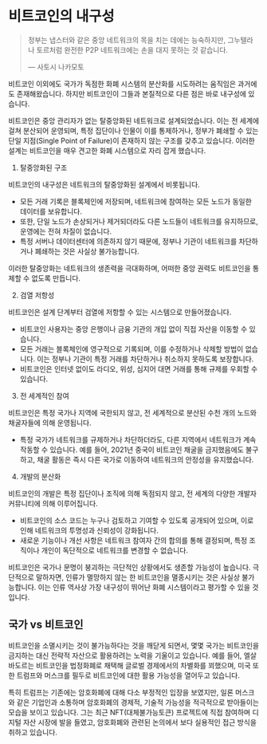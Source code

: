 # 비트코인의 내구성

> 정부는 냅스터와 같은 중앙 네트워크의 목을 치는 데에는 능숙하지만, 그누텔라나 토르처럼 완전한 P2P 네트워크에는 손을 대지 못하는 것 같습니다.
>
> — 사토시 나카모토

비트코인 이외에도 국가가 독점한 화폐 시스템의 분산화를 시도하려는 움직임은 과거에도 존재해왔습니다. 하지만 비트코인이 그들과 본질적으로 다른 점은 바로 내구성에 있습니다.

비트코인은 중앙 관리자가 없는 탈중앙화된 네트워크로 설계되었습니다. 이는 전 세계에 걸쳐 분산되어 운영되며, 특정 집단이나 인물이 이를 통제하거나, 정부가 폐쇄할 수 있는 단일 지점(Single Point of Failure)이 존재하지 않는 구조를 갖추고 있습니다. 이러한 설계는 비트코인을 매우 견고한 화폐 시스템으로 자리 잡게 했습니다.

1. 탈중앙화된 구조

비트코인의 내구성은 네트워크의 탈중앙화된 설계에서 비롯됩니다.
- 모든 거래 기록은 블록체인에 저장되며, 네트워크에 참여하는 모든 노드가 동일한 데이터를 보유합니다.
- 또한, 단일 노드가 손상되거나 제거되더라도 다른 노드들이 네트워크를 유지하므로, 운영에는 전혀 차질이 없습니다.
- 특정 서버나 데이터센터에 의존하지 않기 때문에, 정부나 기관이 네트워크를 차단하거나 폐쇄하는 것은 사실상 불가능합니다.

이러한 탈중앙화는 네트워크의 생존력을 극대화하며, 어떠한 중앙 권력도 비트코인을 통제할 수 없도록 만듭니다.

2. 검열 저항성

비트코인은 설계 단계부터 검열에 저항할 수 있는 시스템으로 만들어졌습니다.
- 비트코인 사용자는 중앙 은행이나 금융 기관의 개입 없이 직접 자산을 이동할 수 있습니다.
- 모든 거래는 블록체인에 영구적으로 기록되며, 이를 수정하거나 삭제할 방법이 없습니다. 이는 정부나 기관이 특정 거래를 차단하거나 취소하지 못하도록 보장합니다.
- 비트코인은 인터넷 없이도 라디오, 위성, 심지어 대면 거래를 통해 규제를 우회할 수 있습니다.

3. 전 세계적인 참여

비트코인은 특정 국가나 지역에 국한되지 않고, 전 세계적으로 분산된 수천 개의 노드와 채굴자들에 의해 운영됩니다.
- 특정 국가가 네트워크를 규제하거나 차단하더라도, 다른 지역에서 네트워크가 계속 작동할 수 있습니다. 예를 들어, 2021년 중국이 비트코인 채굴을 금지했음에도 불구하고, 채굴 활동은 즉시 다른 국가로 이동하여 네트워크의 안정성을 유지했습니다.

4. 개발의 분산화

비트코인의 개발은 특정 집단이나 조직에 의해 독점되지 않고, 전 세계의 다양한 개발자 커뮤니티에 의해 이루어집니다.
- 비트코인의 소스 코드는 누구나 검토하고 기여할 수 있도록 공개되어 있으며, 이로 인해 네트워크의 투명성과 신뢰성이 강화됩니다.
- 새로운 기능이나 개선 사항은 네트워크 참여자 간의 합의를 통해 결정되며, 특정 조직이나 개인이 독단적으로 네트워크를 변경할 수 없습니다.

비트코인은 국가나 문명이 붕괴하는 극단적인 상황에서도 생존할 가능성이 높습니다. 극단적으로 말하자면, 인류가 멸망하지 않는 한 비트코인을 멸종시키는 것은 사실상 불가능합니다. 이는 인류 역사상 가장 내구성이 뛰어난 화폐 시스템이라고 평가할 수 있을 것입니다.

## 국가 vs 비트코인
비트코인을 소멸시키는 것이 불가능하다는 것을 깨닫게 되면서, 몇몇 국가는 비트코인을 금지하는 대신 전략적 자산으로 활용하려는 노력을 기울이고 있습니다. 예를 들어, 엘살바도르는 비트코인을 법정화폐로 채택해 글로벌 경제에서의 차별화를 꾀했으며, 미국 또한 트럼프와 머스크를 필두로 비트코인에 대한 활용 가능성을 열어두고 있습니다.

특히 트럼프는 기존에는 암호화폐에 대해 다소 부정적인 입장을 보였지만, 일론 머스크와 같은 기업인과 소통하며 암호화폐의 경제적, 기술적 가능성을 적극적으로 받아들이는 모습을 보이고 있습니다. 그는 최근 NFT(대체불가능토큰) 프로젝트에 직접 참여하며 디지털 자산 시장에 발을 들였고, 암호화폐와 관련된 논의에서 보다 실용적인 접근 방식을 취하고 있습니다.
